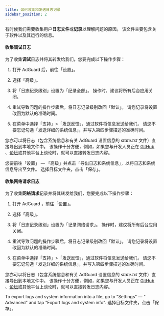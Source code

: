 ```yaml
---
title: 如何收集和发送日志记录
sidebar_position: 2
---
```


有时候我们需要收集用户**日志文件**或**记录**以理解问题的原因。 该文件主要包含关于软件以及其运行的信息。

#### 收集调试日志

为了收集**调试**日志并将其转发给我们，您要完成以下操作步骤：

1. 打开 AdGuard 后，前往「设置」。

2. 选择「高级」。

3. 将「日志纪录级别」设置为「纪录全部」。 操作时，建议将所有后台应用关闭。

4. 重试导致问题的操作步骤后，将日志记录级别改回「默认」。 请您记录将设置改回为默认的准确时间。

5. 在菜单中选择「支持」>「发送反馈」，通过软件将信息发送给我们。 请您不要忘记勾选「发送详细的系统信息」，并写入第四步骤描述的准确时间。

您亦可以将日志（包含系统信息和有关 AdGuard 设置信息的 *state.txt* 文件）直接导出到本地文件中。 该操作十分方便，例如，如果您与开发人员正在 [GitHub](https://github.com/AdguardTeam/AdguardForAndroid/issues) 、[论坛](https://forum.adguard.com/)或其他平台上谈论时，就可以直接转发日志内容。

您要前往「设置」 — 「高级」并点击「导出日志和系统信息」，以将日志和系统信息导出至文件。 选择目标文件夹，点击「保存」。

#### 收集网络请求日志

为了收集**网络请求**记录并将其转发给我们，您要完成以下操作步骤：

1. 打开 AdGuard ，前往「设置」。

2. 选择「高级」。

3. 将「日志记录级别」设置为「记录网络请求」。 操作时，建议将所有后台应用关闭。

4. 重试导致问题的操作步骤后，将日志记录级别改回「默认」。 请您记录将设置改回为默认的准确时间。

5. 在菜单中选择「支持」>「发送反馈」，通过软件将信息发送给我们。 请您不要忘记勾选「发送详细的系统信息」，并写入第四步骤描述的准确时间。

您亦可以将日志（包含系统信息和有关 AdGuard 设置信息的 *state.txt* 文件）直接导出到本地文件中。 该操作十分方便，例如，如果您与开发人员正在 [GitHub](https://github.com/AdguardTeam/AdguardForAndroid/issues) 、[论坛](https://forum.adguard.com/)或其他平台上谈论时，就可以直接转发日志内容。

To export logs and system information into a file, go to "Settings" — " Advanced" and tap "Export logs and system info". 选择目标文件夹，点击「保存」。